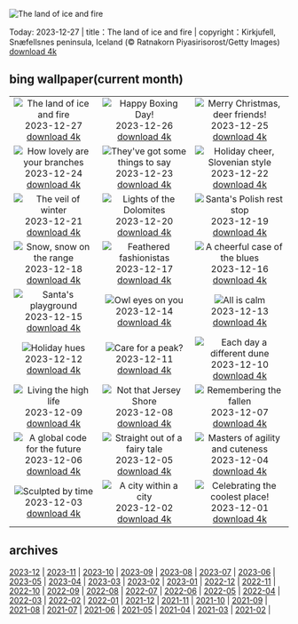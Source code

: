 ![The land of ice and fire](https://cn.bing.com/th?id=OHR.KirkjufellAurora_EN-US0249270913_UHD.jpg&w=1000)

Today: 2023-12-27 | title：The land of ice and fire | copyright：Kirkjufell, Snæfellsnes peninsula, Iceland (© Ratnakorn Piyasirisorost/Getty Images) [download 4k](https://cn.bing.com/th?id=OHR.KirkjufellAurora_EN-US0249270913_UHD.jpg)

## bing wallpaper(current month)

|  |  |  |
| :----: | :----: | :----: |
| ![The land of ice and fire](https://cn.bing.com/th?id=OHR.KirkjufellAurora_EN-US0249270913_UHD.jpg&pid=hp&w=384&h=216&rs=1&c=4) <br/>2023-12-27 [download 4k](https://cn.bing.com/th?id=OHR.KirkjufellAurora_EN-US0249270913_UHD.jpg)| ![Happy Boxing Day!](https://cn.bing.com/th?id=OHR.BoxingDaySunrise_EN-US9951041123_UHD.jpg&pid=hp&w=384&h=216&rs=1&c=4) <br/>2023-12-26 [download 4k](https://cn.bing.com/th?id=OHR.BoxingDaySunrise_EN-US9951041123_UHD.jpg)| ![Merry Christmas, deer friends!](https://cn.bing.com/th?id=OHR.CaribouChristmas_EN-US9744655068_UHD.jpg&pid=hp&w=384&h=216&rs=1&c=4) <br/>2023-12-25 [download 4k](https://cn.bing.com/th?id=OHR.CaribouChristmas_EN-US9744655068_UHD.jpg)|
| ![How lovely are your branches](https://cn.bing.com/th?id=OHR.EstoniaXmasEve_EN-US9431079565_UHD.jpg&pid=hp&w=384&h=216&rs=1&c=4) <br/>2023-12-24 [download 4k](https://cn.bing.com/th?id=OHR.EstoniaXmasEve_EN-US9431079565_UHD.jpg)| ![They've got some things to say](https://cn.bing.com/th?id=OHR.FestivusPenguins_EN-US9322662873_UHD.jpg&pid=hp&w=384&h=216&rs=1&c=4) <br/>2023-12-23 [download 4k](https://cn.bing.com/th?id=OHR.FestivusPenguins_EN-US9322662873_UHD.jpg)| ![Holiday cheer, Slovenian style](https://cn.bing.com/th?id=OHR.LjubljanaLights_EN-US9215683814_UHD.jpg&pid=hp&w=384&h=216&rs=1&c=4) <br/>2023-12-22 [download 4k](https://cn.bing.com/th?id=OHR.LjubljanaLights_EN-US9215683814_UHD.jpg)|
| ![The veil of winter](https://cn.bing.com/th?id=OHR.BavarianSolstice_EN-US9111666986_UHD.jpg&pid=hp&w=384&h=216&rs=1&c=4) <br/>2023-12-21 [download 4k](https://cn.bing.com/th?id=OHR.BavarianSolstice_EN-US9111666986_UHD.jpg)| ![Lights of the Dolomites](https://cn.bing.com/th?id=OHR.ValGardenaItaly_EN-US8887980856_UHD.jpg&pid=hp&w=384&h=216&rs=1&c=4) <br/>2023-12-20 [download 4k](https://cn.bing.com/th?id=OHR.ValGardenaItaly_EN-US8887980856_UHD.jpg)| ![Santa's Polish rest stop](https://cn.bing.com/th?id=OHR.WarsawChristmas_EN-US8819312496_UHD.jpg&pid=hp&w=384&h=216&rs=1&c=4) <br/>2023-12-19 [download 4k](https://cn.bing.com/th?id=OHR.WarsawChristmas_EN-US8819312496_UHD.jpg)|
| ![Snow, snow on the range](https://cn.bing.com/th?id=OHR.CapitolReefSnow_EN-US8594085615_UHD.jpg&pid=hp&w=384&h=216&rs=1&c=4) <br/>2023-12-18 [download 4k](https://cn.bing.com/th?id=OHR.CapitolReefSnow_EN-US8594085615_UHD.jpg)| ![Feathered fashionistas](https://cn.bing.com/th?id=OHR.WinterWaxwings_EN-US8520915413_UHD.jpg&pid=hp&w=384&h=216&rs=1&c=4) <br/>2023-12-17 [download 4k](https://cn.bing.com/th?id=OHR.WinterWaxwings_EN-US8520915413_UHD.jpg)| ![A cheerful case of the blues](https://cn.bing.com/th?id=OHR.GrandPlaceXmas_EN-US8451269457_UHD.jpg&pid=hp&w=384&h=216&rs=1&c=4) <br/>2023-12-16 [download 4k](https://cn.bing.com/th?id=OHR.GrandPlaceXmas_EN-US8451269457_UHD.jpg)|
| ![Santa's playground](https://cn.bing.com/th?id=OHR.SantaPark_EN-US8274997583_UHD.jpg&pid=hp&w=384&h=216&rs=1&c=4) <br/>2023-12-15 [download 4k](https://cn.bing.com/th?id=OHR.SantaPark_EN-US8274997583_UHD.jpg)| ![Owl eyes on you](https://cn.bing.com/th?id=OHR.BorealOwl_EN-US1112219806_UHD.jpg&pid=hp&w=384&h=216&rs=1&c=4) <br/>2023-12-14 [download 4k](https://cn.bing.com/th?id=OHR.BorealOwl_EN-US1112219806_UHD.jpg)| ![All is calm](https://cn.bing.com/th?id=OHR.LofotenRorbu_EN-US1036629496_UHD.jpg&pid=hp&w=384&h=216&rs=1&c=4) <br/>2023-12-13 [download 4k](https://cn.bing.com/th?id=OHR.LofotenRorbu_EN-US1036629496_UHD.jpg)|
| ![Holiday hues](https://cn.bing.com/th?id=OHR.Poinsettia_EN-US0450019921_UHD.jpg&pid=hp&w=384&h=216&rs=1&c=4) <br/>2023-12-12 [download 4k](https://cn.bing.com/th?id=OHR.Poinsettia_EN-US0450019921_UHD.jpg)| ![Care for a peak?](https://cn.bing.com/th?id=OHR.MountainDayChina_EN-US0394775210_UHD.jpg&pid=hp&w=384&h=216&rs=1&c=4) <br/>2023-12-11 [download 4k](https://cn.bing.com/th?id=OHR.MountainDayChina_EN-US0394775210_UHD.jpg)| ![Each day a different dune](https://cn.bing.com/th?id=OHR.SaharaDunes_EN-US0324387398_UHD.jpg&pid=hp&w=384&h=216&rs=1&c=4) <br/>2023-12-10 [download 4k](https://cn.bing.com/th?id=OHR.SaharaDunes_EN-US0324387398_UHD.jpg)|
| ![Living the high life](https://cn.bing.com/th?id=OHR.PatagoniaGuanaco_EN-US0251074250_UHD.jpg&pid=hp&w=384&h=216&rs=1&c=4) <br/>2023-12-09 [download 4k](https://cn.bing.com/th?id=OHR.PatagoniaGuanaco_EN-US0251074250_UHD.jpg)| ![Not that Jersey Shore](https://cn.bing.com/th?id=OHR.JerseyIsland_EN-US0109101063_UHD.jpg&pid=hp&w=384&h=216&rs=1&c=4) <br/>2023-12-08 [download 4k](https://cn.bing.com/th?id=OHR.JerseyIsland_EN-US0109101063_UHD.jpg)| ![Remembering the fallen](https://cn.bing.com/th?id=OHR.PearlHarborArizona_EN-US9996821390_UHD.jpg&pid=hp&w=384&h=216&rs=1&c=4) <br/>2023-12-07 [download 4k](https://cn.bing.com/th?id=OHR.PearlHarborArizona_EN-US9996821390_UHD.jpg)|
| ![A global code for the future](https://cn.bing.com/th?id=OHR.CERNCenter_EN-US9854867489_UHD.jpg&pid=hp&w=384&h=216&rs=1&c=4) <br/>2023-12-06 [download 4k](https://cn.bing.com/th?id=OHR.CERNCenter_EN-US9854867489_UHD.jpg)| ![Straight out of a fairy tale](https://cn.bing.com/th?id=OHR.AlpsCastles_EN-US9735484506_UHD.jpg&pid=hp&w=384&h=216&rs=1&c=4) <br/>2023-12-05 [download 4k](https://cn.bing.com/th?id=OHR.AlpsCastles_EN-US9735484506_UHD.jpg)| ![Masters of agility and cuteness](https://cn.bing.com/th?id=OHR.CheetahDay_EN-US6775219587_UHD.jpg&pid=hp&w=384&h=216&rs=1&c=4) <br/>2023-12-04 [download 4k](https://cn.bing.com/th?id=OHR.CheetahDay_EN-US6775219587_UHD.jpg)|
| ![Sculpted by time](https://cn.bing.com/th?id=OHR.VermilionCliffs_EN-US9543863428_UHD.jpg&pid=hp&w=384&h=216&rs=1&c=4) <br/>2023-12-03 [download 4k](https://cn.bing.com/th?id=OHR.VermilionCliffs_EN-US9543863428_UHD.jpg)| ![A city within a city](https://cn.bing.com/th?id=OHR.AngkorPark_EN-US8869976296_UHD.jpg&pid=hp&w=384&h=216&rs=1&c=4) <br/>2023-12-02 [download 4k](https://cn.bing.com/th?id=OHR.AngkorPark_EN-US8869976296_UHD.jpg)| ![Celebrating the coolest place!](https://cn.bing.com/th?id=OHR.IcebergAntarctica_EN-US8733526190_UHD.jpg&pid=hp&w=384&h=216&rs=1&c=4) <br/>2023-12-01 [download 4k](https://cn.bing.com/th?id=OHR.IcebergAntarctica_EN-US8733526190_UHD.jpg)|

## archives

[2023-12](./archives/en-US/2023-12.md) | [2023-11](./archives/en-US/2023-11.md) | [2023-10](./archives/en-US/2023-10.md) | [2023-09](./archives/en-US/2023-09.md) | [2023-08](./archives/en-US/2023-08.md) | [2023-07](./archives/en-US/2023-07.md) | [2023-06](./archives/en-US/2023-06.md) | [2023-05](./archives/en-US/2023-05.md) |
[2023-04](./archives/en-US/2023-04.md) | [2023-03](./archives/en-US/2023-03.md) | [2023-02](./archives/en-US/2023-02.md) | [2023-01](./archives/en-US/2023-01.md) | [2022-12](./archives/en-US/2022-12.md) | [2022-11](./archives/en-US/2022-11.md) | [2022-10](./archives/en-US/2022-10.md) | [2022-09](./archives/en-US/2022-09.md) |
[2022-08](./archives/en-US/2022-08.md) | [2022-07](./archives/en-US/2022-07.md) | [2022-06](./archives/en-US/2022-06.md) | [2022-05](./archives/en-US/2022-05.md) | [2022-04](./archives/en-US/2022-04.md) | [2022-03](./archives/en-US/2022-03.md) | [2022-02](./archives/en-US/2022-02.md) | [2022-01](./archives/en-US/2022-01.md) |
[2021-12](./archives/en-US/2021-12.md) | [2021-11](./archives/en-US/2021-11.md) | [2021-10](./archives/en-US/2021-10.md) | [2021-09](./archives/en-US/2021-09.md) | [2021-08](./archives/en-US/2021-08.md) | [2021-07](./archives/en-US/2021-07.md) | [2021-06](./archives/en-US/2021-06.md) | [2021-05](./archives/en-US/2021-05.md) |
[2021-04](./archives/en-US/2021-04.md) | [2021-03](./archives/en-US/2021-03.md) | [2021-02](./archives/en-US/2021-02.md) |
